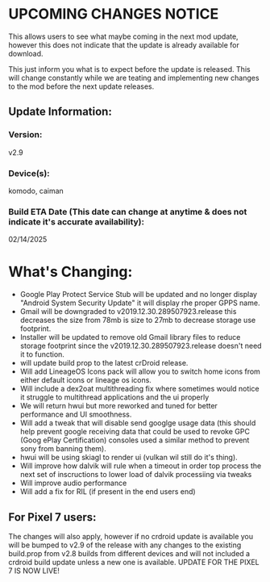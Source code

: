 # UPCOMING CHANGES NOTICE
This allows users to see what maybe coming in the next mod update, however this does not indicate that the update is already available for download.

This just inform you what is to expect before the update is released. This will change constantly while we are teating and implementing new changes to the mod before the next update releases.


## Update Information:

### Version:
v2.9

### Device(s):
komodo, caiman 

### Build ETA Date (This date can change at anytime & does not indicate it's accurate availability):
02/14/2025

# What's Changing:
- Google Play Protect Service Stub will be updated and no longer display "Android System Security Update" it will display rhe proper GPPS name.
- Gmail will be downgraded to v2019.12.30.289507923.release this decreases the size from 78mb is size to 27mb to decrease storage use footprint.
- Installer will be updated to remove old Gmail library files to reduce storage footprint since the v2019.12.30.289507923.release doesn't need it to function.
- will update build prop to the latest crDroid release.
- Will add LineageOS Icons pack will allow you to switch home icons from either default icons or lineage os icons.
- Will include a dex2oat multithreading fix where sometimes would notice it struggle to multithread applications and the ui properly
- We will return hwui but more reworked and tuned for better performance and UI smoothness.
- Will add a tweak that will disable send googlge usage data (this should help prevent google receiving data that could be used to revoke GPC (Goog ePlay Certification) consoles used a similar method to prevent sony from banning them).
- hwui will be using skiagl to render ui (vulkan wil still do it's thing).
- Will improve how dalvik will rule when a timeout in order top process the next set of inscructions to lower load of dalvik processiing via tweaks
- Will improve audio performance
- Will add a fix for RIL (if present in the end users end)

## For Pixel 7 users:
The changes will also apply, however if no crdroid update is available you will be bumped to v2.9 of the release with any changes to the existing build.prop from v2.8 builds from different devices and will not included a crdroid build update unless a new one is available. UPDATE FOR THE PIXEL 7 IS NOW LIVE!
